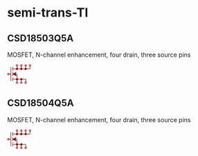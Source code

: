 # semi-trans-TI

## CSD18503Q5A
MOSFET, N-channel enhancement, four drain, three source pins

![CSD18503Q5A__1__1](/images/semi-trans-TI__CSD18503Q5A__1__1.png?raw=true) 

## CSD18504Q5A
MOSFET, N-channel enhancement, four drain, three source pins

![CSD18504Q5A__1__1](/images/semi-trans-TI__CSD18504Q5A__1__1.png?raw=true) 

